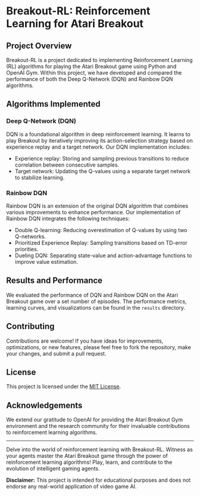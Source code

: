 # Breakout-RL: Reinforcement Learning for Atari Breakout

## Project Overview

Breakout-RL is a project dedicated to implementing Reinforcement Learning (RL) algorithms for playing the Atari Breakout game using Python and OpenAI Gym. Within this project, we have developed and compared the performance of both the Deep Q-Network (DQN) and Rainbow DQN algorithms.

## Algorithms Implemented

### Deep Q-Network (DQN)

DQN is a foundational algorithm in deep reinforcement learning. It learns to play Breakout by iteratively improving its action-selection strategy based on experience replay and a target network. Our DQN implementation includes:

- Experience replay: Storing and sampling previous transitions to reduce correlation between consecutive samples.
- Target network: Updating the Q-values using a separate target network to stabilize learning.

### Rainbow DQN

Rainbow DQN is an extension of the original DQN algorithm that combines various improvements to enhance performance. Our implementation of Rainbow DQN integrates the following techniques:

- Double Q-learning: Reducing overestimation of Q-values by using two Q-networks.
- Prioritized Experience Replay: Sampling transitions based on TD-error priorities.
- Dueling DQN: Separating state-value and action-advantage functions to improve value estimation.
  
## Results and Performance

We evaluated the performance of DQN and Rainbow DQN on the Atari Breakout game over a set number of episodes. The performance metrics, learning curves, and visualizations can be found in the `results` directory.

## Contributing

Contributions are welcome! If you have ideas for improvements, optimizations, or new features, please feel free to fork the repository, make your changes, and submit a pull request.

## License

This project is licensed under the [MIT License](LICENSE).

## Acknowledgements

We extend our gratitude to OpenAI for providing the Atari Breakout Gym environment and the research community for their invaluable contributions to reinforcement learning algorithms.

---

Delve into the world of reinforcement learning with Breakout-RL. Witness as your agents master the Atari Breakout game through the power of reinforcement learning algorithms! Play, learn, and contribute to the evolution of intelligent gaming agents.

**Disclaimer:** This project is intended for educational purposes and does not endorse any real-world application of video game AI.
